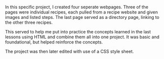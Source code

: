 In this specific project, I created four seperate webpages. 
Three of the pages were individual recipes, each pulled from a recipe website and given images and listed steps.
The last page served as a directory page, linking to the other three recipes.

This served to help me put into practice the concepts learned in the last lessons using HTML and combine them all into one project.
It was basic and foundational, but helped reinforce the concepts.

The project was then later edited with use of a CSS style sheet.
